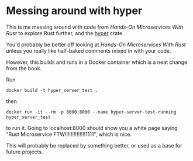 Messing around with hyper
=============================================

This is me messing around with code from *Hands-On Microservices With Rust* to explore Rust further, and the [hyper](http://hyper.rs) crate.

You'd probably be better off looking at *Hands-On Microservices With Rust* unless you really like half-baked comments mixed in with your code.

However, this builds and runs in a Docker container which is a neat change from the book.

Run

`docker build -t hyper_server_test .`

then

`docker run -it --rm -p 8000:8000 --name hyper-server-test-running hyper_server_test`

to run it. Going to localhost:8000 should show you a white page saying "Rust Microservice FTW!!!!!!!!!!!!!!1111", which is nice.

This will probably be replaced by something better, or used as a base for future projects.
